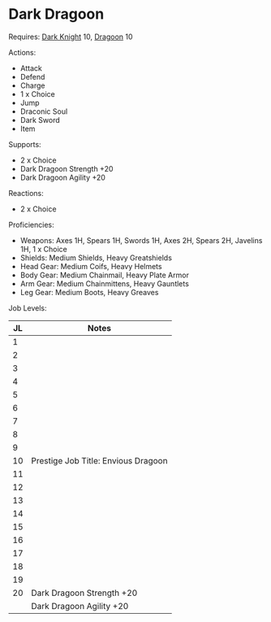 # Dark Dragoon

Requires: [Dark Knight](/Jobs/JobDetails/DarkKnight.md) 10, [Dragoon](/Jobs/JobDetails/Dragoon.md) 10

Actions:

- Attack
- Defend
- Charge
- 1 x Choice
- Jump
- Draconic Soul
- Dark Sword
- Item

Supports:

- 2 x Choice
- Dark Dragoon Strength +20
- Dark Dragoon Agility +20

Reactions:

- 2 x Choice

Proficiencies:

- Weapons: Axes 1H, Spears 1H, Swords 1H, Axes 2H, Spears 2H, Javelins 1H, 1 x Choice
- Shields: Medium Shields, Heavy Greatshields
- Head Gear: Medium Coifs, Heavy Helmets
- Body Gear: Medium Chainmail, Heavy Plate Armor
- Arm Gear: Medium Chainmittens, Heavy Gauntlets
- Leg Gear: Medium Boots, Heavy Greaves

Job Levels:

| JL | Notes |
| --- | --- |
| 1 | 
| 2 | 
| 3 | 
| 4 | 
| 5 | 
| 6 | 
| 7 | 
| 8 | 
| 9 | 
| 10 | Prestige Job Title: Envious Dragoon
| 11 | 
| 12 | 
| 13 | 
| 14 | 
| 15 | 
| 16 | 
| 17 | 
| 18 | 
| 19 | 
| 20 | Dark Dragoon Strength +20
|    | Dark Dragoon Agility +20
